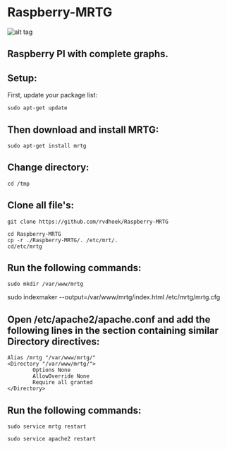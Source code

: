 # Raspberry-MRTG
![alt tag](https://github.com/rvdhoek/Raspberry-MRTG/blob/master/Printscreen.png)

Raspberry PI with complete graphs.
---------------------------------

Setup:
------
First, update your package list:
```
sudo apt-get update
```
Then download and install MRTG:
-------------------------------
```
sudo apt-get install mrtg
```
Change directory:
-----------------
```
cd /tmp
```
Clone all file's:
-----------------
```
git clone https://github.com/rvdhoek/Raspberry-MRTG
```

```
cd Raspberry-MRTG
cp -r ./Raspberry-MRTG/. /etc/mrt/.
cd/etc/mrtg
```
Run the following commands:
---------------------------
```
sudo mkdir /var/www/mrtg
```
sudo indexmaker --output=/var/www/mrtg/index.html /etc/mrtg/mrtg.cfg

Open /etc/apache2/apache.conf and add the following lines in the section containing similar Directory directives:
-----------------------------------------------------------------------------------------------------------------
```
Alias /mrtg "/var/www/mrtg/"
<Directory "/var/www/mrtg/">
        Options None
        AllowOverride None
        Require all granted
</Directory>
```
Run the following commands:
---------------------------
```
sudo service mrtg restart
```
```
sudo service apache2 restart
```
